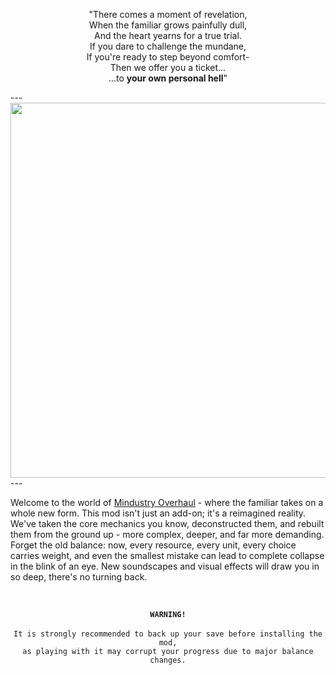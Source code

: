 <p align='center'>"There comes a moment of revelation,
<br>When the familiar grows painfully dull,
<br>And the heart yearns for a true trial.
<br>If you dare to challenge the mundane,
<br>If you're ready to step beyond comfort-
<br>Then we offer you a ticket...    
<br>...to <b>your own personal hell</b>"</p>
---
<div align="center">
<img src="https://github.com/KOCTOLOM/Mindustry-overhaul/raw/main/sprites-override/ui/logo.png" width="600">
</div>
---
<p>Welcome to the world of <ins>Mindustry Overhaul</ins> - where the familiar takes on a whole new form.
This mod isn't just an add-on; it's a reimagined reality. We've taken the core mechanics you know, deconstructed them, and rebuilt them from the ground up - more complex, deeper, and far more demanding.  
<br>Forget the old balance: now, every resource, every unit, every choice carries weight, and even the smallest mistake can lead to complete collapse in the blink of an eye.
New soundscapes and visual effects will draw you in so deep, there's no turning back.</p><br>

<p align='center'><code style="white-space: pre-line;"><strong>WARNING!</strong></code>
<br>
<br><code>It is strongly recommended to back up your save before installing the mod,</code>
<br><code>as playing with it may corrupt your progress due to major balance changes.</code></p>
